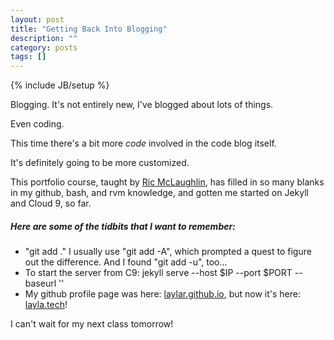 ```yaml
---
layout: post
title: "Getting Back Into Blogging"
description: ""
category: posts
tags: []
---
```

{% include JB/setup %}

<p>Blogging. It's not entirely new, I've blogged about lots of things.</p>
<p>Even coding.</p>
<p>This time there's a bit more <i>code</i> involved in the code blog itself.</p>
<p>It's definitely going to be more customized.</p>
<p>
This portfolio course, taught by <a href="http://ric.mclaughlin.today/">
Ric McLaughlin</a>, has filled in so many blanks in my github, bash, and rvm 
knowledge, and gotten me started on Jekyll and Cloud 9, so far.
</p>
<h5>Here are some of the tidbits that I want to remember:</h5>
<ul>
    <li>"git add ." I usually use "git add -A", which prompted a quest to 
    figure out the difference. And I found "git add -u", too...</li>
    <li>To start the server from C9: jekyll serve --host $IP --port $PORT --baseurl '' </li>
    <li>My github profile page was here: <a href="laylar.github.io">laylar.github.io</a>, 
    but now it's here: <a href="www.layla.tech">layla.tech</a>!</li>
</ul>

<p>I can't wait for my next class tomorrow!</p>